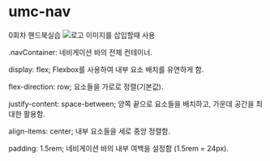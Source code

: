# umc-nav
0회차 핸드북실습
<img class="left_Wrapper_Logo" src="logo.png" alt="로고"> 이미지를 삽입할때 사용

.navContainer: 네비게이션 바의 전체 컨테이너.

display: flex;
Flexbox를 사용하여 내부 요소 배치를 유연하게 함.

flex-direction: row;
요소들을 가로로 정렬(기본값).

justify-content: space-between;
양쪽 끝으로 요소들을 배치하고, 가운데 공간을 최대한 활용함.

align-items: center;
내부 요소들을 세로 중앙 정렬함.

padding: 1.5rem;
네비게이션 바의 내부 여백을 설정함 (1.5rem = 24px).

